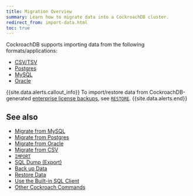 ```yaml
---
title: Migration Overview
summary: Learn how to migrate data into a CockroachDB cluster.
redirect_from: import-data.html
toc: true
---
```


CockroachDB supports importing data from the following formats/applications:

- [CSV/TSV][csv]
- [Postgres][postgres]
- [MySQL][mysql]
- [Oracle][oracle]

{{site.data.alerts.callout_info}}
To import/restore data from CockroachDB-generated [enterprise license backups](backup.html), see [`RESTORE`](restore.html).
{{site.data.alerts.end}}

## See also

- [Migrate from MySQL][mysql]
- [Migrate from Postgres][postgres]
- [Migrate from Oracle][oracle]
- [Migrate from CSV][csv]
- [`IMPORT`](import.html)
- [SQL Dump (Export)](sql-dump.html)
- [Back up Data](back-up-data.html)
- [Restore Data](restore-data.html)
- [Use the Built-in SQL Client](use-the-built-in-sql-client.html)
- [Other Cockroach Commands](cockroach-commands.html)

<!-- Links -->

[postgres]: migrate-from-postgres.html
[mysql]: migrate-from-mysql.html
[oracle]: migrate-from-oracle.html
[csv]: migrate-from-csv.html
